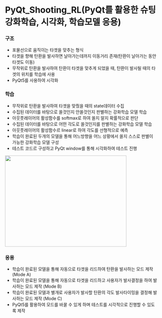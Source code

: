 # PyQt_Shooting_RL(PyQt를 활용한 슈팅 강화학습, 시각화, 학습모델 응용)

### 구조
 - 포물선으로 움직이는 타겟을 맞추는 형식
 - 타겟을 향해 탄환을 발사하면 날아가는데까지 이동거리 존재(탄환이 날아가는 동안 타겟도 이동)
 - 무작위로 탄환을 발사하여 탄환이 타겟을 맞추게 되었을 때, 탄환이 발사될 때의 타겟의 위치를 학습에 사용
 - PyQt5를 사용하여 시각화

### 학습
 - 무작위로 탄환을 발사하여 타겟을 맞췄을 때의 state데이터 수집
 - 수집된 데이터를 바탕으로 쏠것인지 안쏠것인지 판별하는 강화학습 모델 학습
 - 아웃풋레이어의 활성함수를 softmax로 하여 쏠지 말지 확률적으로 판단
 - 수집된 데이터를 바탕으로 어떤 각도로 쏠것인지를 판별하는 강화학습 모델 학습
 - 아웃풋레이어의 활성함수르 linear로 하여 각도를 선형적으로 예측
 - 학습이 완료된 두개의 모델을 통해 어느방향을 어느 상황에서 쏠지 스스로 판별이 가능한 강화학습 모델 구성
 - 테스트 코드르 구성하고 PyQt window를 통해 시각화하여 테스트 진행
<img src="https://user-images.githubusercontent.com/87750521/127049253-934f7c7a-a0f1-4a89-99e9-9e5349df713d.png" width="400" height="300">



### 응용
 - 학습이 완료된 모델을 통해 자동으로 타겟을 리드하여 탄환을 발사하는 모드 제작 (Mode A)
 - 학습이 완료된 모델을 통해 자동으로 타겟을 리드하고 사용자가 발사결정을 하여 발사하는 모드 제작 (Mode B)
 - 학습이 완료된 모델과 별개로 사용자가 발사할 탄환의 각도 발사타이밍을 결정해 발사하는 모드 제작 (Mode C)
 - PyQt5를 활용하여 모드를 바꿀 수 있게 하며 테스트를 시각적으로 진행할 수 있도록 제작
